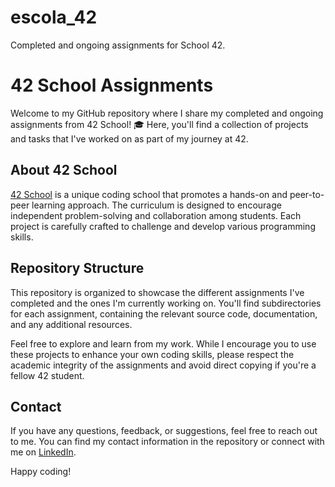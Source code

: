 # escola_42
Completed and ongoing assignments for School 42.

# 42 School Assignments

Welcome to my GitHub repository where I share my completed and ongoing assignments from 42 School! 🎓 Here, you'll find a collection of projects and tasks that I've worked on as part of my journey at 42.

## About 42 School

[42 School](https://www.42lisboa.com/) is a unique coding school that promotes a hands-on and peer-to-peer learning approach. The curriculum is designed to encourage independent problem-solving and collaboration among students. Each project is carefully crafted to challenge and develop various programming skills.

## Repository Structure

This repository is organized to showcase the different assignments I've completed and the ones I'm currently working on. You'll find subdirectories for each assignment, containing the relevant source code, documentation, and any additional resources.

Feel free to explore and learn from my work. While I encourage you to use these projects to enhance your own coding skills, please respect the academic integrity of the assignments and avoid direct copying if you're a fellow 42 student.

## Contact

If you have any questions, feedback, or suggestions, feel free to reach out to me. You can find my contact information in the repository or connect with me on [LinkedIn](https://www.linkedin.com/in/rui-martins-864a7092).

Happy coding!
